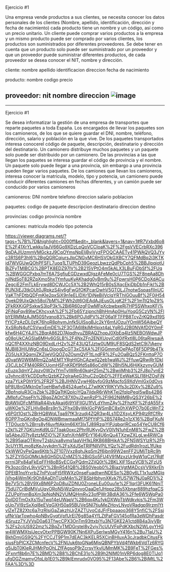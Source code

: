 Ejercicio #1

Una empresa vende productos a sus clientes, se necesita conocer los datos personales de los clientes (Nombre, apellido, identificación, dirección y fecha de nacimiento) cada producto tiene un nombre y un código, así como un  precio unitario. Un cliente puede comprar varios productos a la empresa y un mismo producto puede ser comprado por varios clientes, los productos son suministrados por diferentes proveedores. Se debe tener en cuenta que un producto solo puede ser suministrado por un proveedor y que un proveedor puede suministrar diferentes productos, de cada proveedor se desea conocer el NIT, nombre y dirección. 

cliente:
nombre
apellido
identificacion
direccion
fecha de nacimiento

producto:
nombre
codigo
precio

proveedor: 
nit
nombre 
direccion
![image](https://user-images.githubusercontent.com/101816484/174000583-d655cea6-0eeb-4fcf-bba6-86d2d46cf3f5.png)
----

----
Ejercicio #1

Se desea informatizar la gestión de una empresa de transportes que reparte paquetes  a toda España. Los encargados de llevar los paquetes son los camioneros, de los que se quiere guardar el DNI, nombre, teléfono, dirección, salario y población en la que vive. De los paquetes transportados interesa conocerel código de paquete, descripción, destinatario y dirección del destinatario. Un camionero distribuye muchos paquetes y un paquete solo puede ser distribuido por un camionero. De las provincias a las que llegan los paquetes se interesa guardar el código de provincia y el nombre. Un paquete solo puede llegar a una provincia, sin embargo a una provincia pueden llegar varios paquetes. De los camiones que llevan los camioneros, interesa conocer la matricula, modelo, tipo y potencia, un camionero puede conducir diferentes camiones en fechas diferentes, y un camión puede ser conducido por varios camioneros

camioneros:
DNI
nombre
telefono
direccion
salario
poblacion

paquetes: 
codigo de paquete
descripcion
destinatario
direccion destino

provincias: 
codigo provincia
nombre

camiones:
matricula
modelo
tipo
potencia

https://viewer.diagrams.net/?tags=%7B%7D&highlight=0000ff&edit=_blank&layers=1&nav=1#R7Vxbd6o8E%2F41XrYLwkku1aJV66Go9XDzLpQoVCCIoaK%2F%2FgsVVECrbRXc3969qDAJIUzmmVMGckzJ9CqOYmsNpEIjByjVyzFPOQCAAETy41PWAQVQ3JYyc3R1S6P3hI6%2BgQGRCqiursJlpCNGyMC6HSVOkGXBCY7QFMdBq2i3KTKid7WVGUwQOhPFSFL7uoq1LTUPhD39GeozLbwzzQdPbCph5%2BBJlpqiotUBiZFyTMlBCG%2BPTK8EDZ97IV%2B215VPtO4m5kALX3LBuFjDbSf%2FUq%2BWGGCPxbq7mT6A7SgfiuEGDzwxdDIgzAFeMe0cU7TGS%2F8neAa8DhnjINdSoT82RZpXmo5hx1YmfuuKyAKhadg0yBm9u%2FpwrsH0P6CDoXdACuZegciE2FmTLkErywd8DCWJCc5X%2B2WhQ15rB0sSXqcEkjDbDb1nFjkI%2BPUN3jEJ3tkOUt0JRpkzS4jy6gFwGfOKPcarDwhV5GTOLJ7notwSspasfIInUCVaKThFDtbQDFmKIe2pxSjX9n1eELIDXr1DjNeBilVcIqYRThIGOuuBf%2F0jH54OyekD9UjxQkh58oI7bM%2FWh2dt6OiEAdAJiEusOLjgK2F%2F1mTtQ1pZ9%2FkRXKiGPSxkwS3loP3k%2Bi6R60zgF0wMFpXcbwbxeRj7HP5SWhxoKFj%2FiNqFqy89lwCKhcyxA%2F%2Fb65YzipnchBhHmAp0HuiYoqG5CzVN%2FlbYERMMzAJM50Sfvqno83%2Bk6POJldPV%2F06a1FTFPB8TcyZrKQ9xd19SfYlCPzAzDL0zK76hoR8phvmJnfk5UISsgBJc2kY6mfJOzuiYOmW56AjbeQYXxSRoN4ufC5VwxEmDE%2F3OTA6I8kjMHIpixt4aLYgRGJ2B0NVAfD0Y0mFkfw6H4CY4JI%2BqrA862D7AlqdhyuZBRAQZhopJ0XbEq4Iz5NEBOlWdwJPg08oUkCAGSIa6MHy6GSLB%2F4NxZFn2ENXUoyiCdI0jfRxtl8L06taRiwsaiAnQCfP4XXhzNBO9DxdLrH2v%2F43UQTJztw0UM9UF8SQdS2etC9j7iAenyMJBI83HlUWgCn6sLOioogDcGT3xC5XA%2FlGGmmdjOePAoT6F5DP9b4TkZG5UsX3QqmiZKZjjeVGQOZgZOsmQVF1tLndFR%2Fu2OaBQz52FKnttqP7Od0vatW0W6MRmQZqAEMTYRgHIGhCAzwIQ2eb1waWJ%2FfuwQRwjRr1DkIJ3CJLbCFM40RRCUomHSFnKRDf9fd5s86oCdW%2BhI5NJ6HjKkzvnyGUMxEuzp3dmYZJpzv0W2x1YmTyIWRn60kqH25mZ%2BwiiMhb3%2FJ8p7vnE2u3yhnci8YkCDDqftcQzbKZ2gIraAeG3huC2oQbD%2FFEeWaKSLI18HZOsFiNxza7YLkP0hY9%2FR2F%2BJlHNVZywH6byfoG9zMqcfoS9XdVmIGx0dOvsbP8U8nGMkIn0eToeHBwfyB4524uefxLZ7wlKKYRIKYVfs3c2DXy%2BZu9%2BpfnqluR3CisZbk%2BQaTtKQpIcjYQa7jIdxR6rWhKTej2fqlpPeqI5wBs42B6JMIpfuChseFh%2BgqZAOtC87X0yJ2wnRzP%2Fl962N8MByQS3Y26bE%2BtAWIijDFcMfWaR44lvkAkaij6j9YliFIIGU1fVLdYhmZAy%2FhzKF%2FdA55FxuWKOe%2FLHIvBeBrs9n%2Fhx0ByWkIGcPWSmBC8x0hXWPO7b0EcWnT2y6PGt1Ost%2BrHQ8WqLTqa97fK3rzudj4ZQR3w4Ls1lD2XsyLKP94tzRfCfRv6OPP7rpGKn8gOp4DNWBmwmaaMf75PfYtP%2B574Re2n1zX16%2BqFKuNTTD0ucb%2Brrs8yf4uvftIAklm66Xf3IxTJ89RzqiYIPJqbqrlRCxp54YeCU8Cf6s2kI%2F7GKUmKd9LG7Tqak0oxc2PhrRUKyyDvV0IVN1uhEnM8%2FwZ%2BIa5AbeJ07ty8ztzMZiO%2FXqfnXrhMPErY164U6nQu4TXzwZXLgLw4RWCa%2B95aiaOTRmyT2sbUxa8vmq1aaViH1kLRKB68BHikA%2FN5WSYIzR%2Fh3cUYt1fLmo8zKeJvykdm%2FsXdJSeTRlPNlIVPiLYQz%2FudRdn1rozL1fUkqCkWWOvPeQax6Ktb%2F107jVxz8qhJkqSm2f6ibn99W2enFF2UMjTbRc9h%2FZYl5GiOMkUk6GH5DUZnMZ5%2BiGSo5FU4V91MzxzUr9gW1qCzt7Rdfprrni3Px84aFkEqFFH8oBSvECGxPQdm2ZjlQ0t%2BKLXlF1SszVCB%2FzU5Pk3ozciStyL9ivVQY%2BnR541QB%2BS0Veob0%2BiazVgtMADcsVV9XkrEhDPEtB1noYrvrbZ7nPVcpFt5fRWXz0nseFuadtwnNDESp%2B0y6LT1x1uzMGlqjVhg4jWm1Kr9Oh8AaDhTUqM4n%2FBSbHbhynXKvk7fU57W7NJ0aRD1j%2Be7V5i%2BV9XxBM6P2pD8ujZDNU0ZroneLEu00uu1e%2F1lqrI3FUK61NnjT75dU7CrlBdMVuUqvORoN5jWzQnvvoOaaDe1JHppz2Bs5Xbnar889hzfqaCSZZUPpYnmBqXm3pNqNN2VUMQHmRv23ofPWr3BdIA36%2Ffe6W5WqPa0DoID0TmOxXs15uTwq14eUWapV%2B6qx4Ku1ykDXWpTbWdkvkis%2Fm3WoUp7VI9zSxXql8eEVqGXH50a95BUVeSNI7tiuMeZHoyLNyoVRadgp9IrzmlYtvlZeTZ82Xtc6a7rzRIsiGaZakzhlJrZAZTUvoCdJFrFbpaaoo368Y5nfiC%2FSsjufNrVarTowho4pNBvGyqtVpfUrEl76g85a4YfLZtPaFGV145ofRa3eWDhPasdr4Sruzz7YJVVsD0a63TfwcCPX3OnTm93ttxblYu3N7GKE2A1ctd8B4a3jvVBr%2Fs2cjUS922mz%2BqZvTMDGrstel8y2viy7lcUUVFpPdKXbcN2WLgvYHGw4WWMXtslJecvOtxrPPBGW90K7Nn6XPuSerIwsMGyY416n%2Bu71aU%2BkhDmjGS9Q%2FYCCJT9P1m7dEAC3kKELR5XCinBHIuxA3cJradbkCitusFksiusFbPlCXZCMcnfecV%2FNUuk6tpGNa6MjsQBNPYbVd4fWkb6VdTz6RYGg5iJbT0KIeRJHMrPpOhLZfFAgsoP9rZcrsvYkvlUMmMK%2B9FeT%2FGes%2Fxnrf8b6n7E%2BMD%2B8%2BChE31o%2B9h2NlM01nVRP6dog8E0TlJq1ufgDGZmamyOfqLib1E0%2B9klEmrudx0VO95%2F13Abe%2B6%2BjMtL%2FAA%3D%3D
